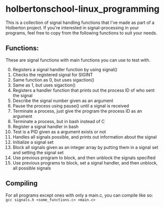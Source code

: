 # holbertonschool-linux_programming

This is a collection of signal handling functions that I've made as part of a Holberton project. If you're interested in signal-processing in your programs, feel free to copy from the following functions to suit your needs.

## Functions:

These are signal functions with main functions you can use to test with.

0. Registers a signal handler function by using signal()
1. Checks the registered signal for SIGINT
2. Same function as 0, but uses sigaction()
3. Same as 1, but uses sigaction()
4. Registers a handler function that prints out the process ID of who sent the signal
5. Describe the signal number given as an argument
6. Pause the process using pause() until a signal is received
7. Terminate a process, just give the program the process ID as an argument
8. Terminate a process, but in bash instead of C
9. Register a signal handler in bash
10. Test is a PID given as a argument exists or not
  100. Handles all signals possible, and prints out information about the signal
  101. Initialize a signal set
  102. Block all signals given as an integer array by putting them in a signal set and setting the signal set
  103. Use previous program to block, and then unblock the signals specified
  104. Use previous programs to block, set a signal handler, and then unblock, all possible signals

## Compiling

For all programs except ones with only a main.c, you can compile like so:
`gcc signals.h <some_functions.c> <main.c>`
